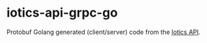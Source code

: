 # iotics-api-grpc-go

Protobuf Golang generated (client/server) code from the [Iotics API](https://github.com/Iotic-Labs/api).
